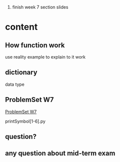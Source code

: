 1. finish week 7 section slides

# content

## How function work

use reality example to explain to it work

## dictionary

data type

## ProblemSet W7

[ProblemSet W7](https://140.130.17.17:8443/c/get_page?heading=%E7%AC%AC%E4%B8%83%E9%80%B1%E7%B7%B4%E7%BF%92)

printSymbol[1-6].py

## question?

## any question about mid-term exam
